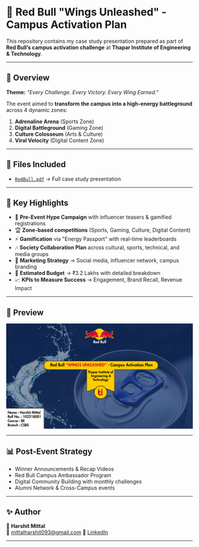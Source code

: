 # 🪽 Red Bull "Wings Unleashed" - Campus Activation Plan

This repository contains my case study presentation prepared as part of **Red Bull’s campus activation challenge** at **Thapar Institute of Engineering & Technology**.

---

## 📌 Overview
**Theme:** *"Every Challenge. Every Victory. Every Wing Earned."*  

The event aimed to **transform the campus into a high-energy battleground** across 4 dynamic zones:
1. **Adrenaline Arena** (Sports Zone)  
2. **Digital Battleground** (Gaming Zone)  
3. **Culture Colosseum** (Arts & Culture)  
4. **Viral Velocity** (Digital Content Zone)  

---

## 📂 Files Included
- [`RedBull.pdf`](./RedBull.pdf) → Full case study presentation  

---

## 🔑 Key Highlights
- 🎯 **Pre-Event Hype Campaign** with influencer teasers & gamified registrations  
- 🏆 **Zone-based competitions** (Sports, Gaming, Culture, Digital Content)  
- ⚡ **Gamification** via "Energy Passport" with real-time leaderboards  
- 🎶 **Society Collaboration Plan** across cultural, sports, technical, and media groups  
- 📢 **Marketing Strategy** → Social media, influencer network, campus branding  
- 💸 **Estimated Budget** → ₹3.2 Lakhs with detailed breakdown  
- 📈 **KPIs to Measure Success** → Engagement, Brand Recall, Revenue Impact  

---

## 📸 Preview
![Slide Preview](preview.png)

---

## 📊 Post-Event Strategy
- Winner Announcements & Recap Videos  
- Red Bull Campus Ambassador Program  
- Digital Community Building with monthly challenges  
- Alumni Network & Cross-Campus events  

---

## ✨ Author
👤 **Harshit Mittal**  
📧 mittalharshit093@gmail.com 
🔗 [LinkedIn](https://www.linkedin.com/in/mittalharshit23/)  

---
